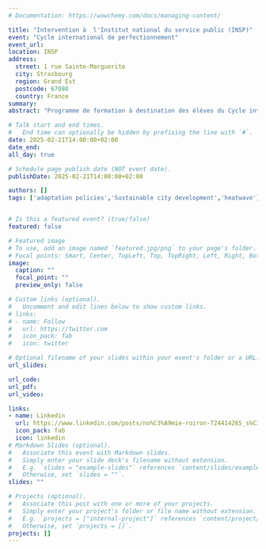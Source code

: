 ```yaml
---
# Documentation: https://wowchemy.com/docs/managing-content/

title: "Intervention à  l'Institut national du service public (INSP)"
event: "Cycle international de perfectionnement"
event_url:
location: INSP
address:
  street: 1 rue Sainte-Marguerite
  city: Strasbourg
  region: Grand Est
  postcode: 67080
  country: France
summary:  
abstract: "Programme de formation à destination des élèves du Cycle international de perfectionnement sur l'écologie. Séminaire sur les impacts économiques des choix pour atténuer le changement climatique et s'adapter aux changements déjà visibles et à venir en insistant sur la complémentarité de ces deux approches."

# Talk start and end times.
#   End time can optionally be hidden by prefixing the line with `#`.
date: 2025-02-21T14:00:00+02:00
date_end: 
all_day: true

# Schedule page publish date (NOT event date).
publishDate: 2025-02-21T14:00:00+02:00

authors: []
tags: ['adaptation policies','Sustainable city development','heatwave']


# Is this a featured event? (true/false)
featured: false

# Featured image
# To use, add an image named `featured.jpg/png` to your page's folder. 
# Focal points: Smart, Center, TopLeft, Top, TopRight, Left, Right, BottomLeft, Bottom, BottomRight.
image:
  caption: ""
  focal_point: ""
  preview_only: false

# Custom links (optional).
#   Uncomment and edit lines below to show custom links.
# links:
# - name: Follow
#   url: https://twitter.com
#   icon_pack: fab
#   icon: twitter

# Optional filename of your slides within your event's folder or a URL.
url_slides:

url_code:
url_pdf:
url_video:

links:
- name: Linkedin
  url: https://www.linkedin.com/posts/no%C3%A9mie-roiron-724414265_s%C3%A9quence-grands-d%C3%A9fis-cip-insp-institut-activity-7300810694692687873-w5ja?utm_source=share&utm_medium=member_desktop&rcm=ACoAAADvXFIBSNdjZW2epW9vF0R2P82FZi0YTdM
  icon_pack: fab
  icon: linkedin
# Markdown Slides (optional).
#   Associate this event with Markdown slides.
#   Simply enter your slide deck's filename without extension.
#   E.g. `slides = "example-slides"` references `content/slides/example-slides.md`.
#   Otherwise, set `slides = ""`.
slides: ""

# Projects (optional).
#   Associate this post with one or more of your projects.
#   Simply enter your project's folder or file name without extension.
#   E.g. `projects = ["internal-project"]` references `content/project/deep-learning/index.md`.
#   Otherwise, set `projects = []`.
projects: []
---
```



